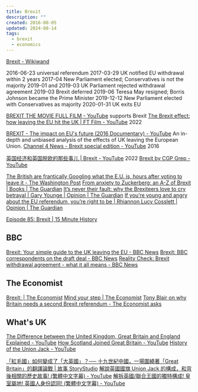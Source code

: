 ```yaml
---
title: Brexit
description: ""
created: 2016-08-05
updated: 2024-08-14
tags:
  - brexit
  - economics
---
```


[Brexit - Wikiwand](https://omni.wikiwand.com/en/Brexit)

2016-06-23 universal referendum
2017-03-29 UK notified EU withdrawal within 2 years
2017-04 New Parliament elected; Conservatives is not the majority
2019-01 and 2019-03 UK Parliament rejected withdrawal agreement
2019-03 Brexit deferred
2019-06 Teresa May resigned; Borris Johnson became the Prime Minister
2019-12-12 New Parliament elected with Conservatives as majority
2020-01-31 UK exits EU

[BREXIT THE MOVIE FULL FILM - YouTube](https://www.youtube.com/watch?v=UTMxfAkxfQ0) supports Brexit
[The Brexit effect: how leaving the EU hit the UK | FT Film - YouTube](https://www.youtube.com/watch?v=wO2lWmgEK1Y) 2022

[BREXIT - The impact on EU's future (2016 Documentary) - YouTube](https://www.youtube.com/watch?v=MZh3KRSN4l4) An in-depth and unbiased analysis of the effects of UK leaving the European Union.
[Channel 4 News - Brexit special edition - YouTube](https://www.youtube.com/watch?v=pAu8gbAttXE) 2016

[英国经济和英国脱欧的那些事儿 | Brexit - YouTube](https://www.youtube.com/watch?v=SdV-U1ttWYM) 2022
[Brexit by CGP Grep - YouTube](https://www.youtube.com/playlist?list=PLB_IY29eVwsUp_DJewHXOFse-fzUMJq9m)

[The British are frantically Googling what the E.U. is, hours after voting to leave it - The Washington Post](https://www.washingtonpost.com/news/the-switch/wp/2016/06/24/the-british-are-frantically-googling-what-the-eu-is-hours-after-voting-to-leave-it/)
[From anxiety to Zuckerberg: an A-Z of Brexit | Books | The Guardian](https://amp.theguardian.com/books/2018/jul/20/brexicon-an-a-z-lexicon-of-brexit)
[It’s never their fault: why the Brexiteers love to cry betrayal | Gary Younge | Opinion | The Guardian](https://amp.theguardian.com/commentisfree/2018/jul/20/brexiteers-betrayal-britain-america)
[If you’re young and angry about the EU referendum, you’re right to be | Rhiannon Lucy Cosslett | Opinion | The Guardian](https://www.theguardian.com/commentisfree/2016/jun/24/young-angry-eu-referendum)

[Episode 85: Brexit | 15 Minute History](https://15minutehistory.org/2016/08/24/episode-85-brexit/)

## BBC

[Brexit: Your simple guide to the UK leaving the EU - BBC News](https://www.bbc.com/news/uk-46318565)
[Brexit: BBC correspondents on the draft deal - BBC News](https://www.bbc.com/news/uk-politics-46208764)
[Reality Check: Brexit withdrawal agreement - what it all means - BBC News](https://www.bbc.com/news/uk-46237012)

## The Economist

[Brexit: | The Economist](http://www.economist.com/brexit)
[Mind your step | The Economist](http://www.economist.com/node/21708264)
[Tony Blair on why Britain needs a second Brexit referendum - The Economist asks](https://www.economist.com/open-future/2018/07/19/tony-blair-on-why-britain-needs-a-second-brexit-referendum)

## What's UK

[The Difference between the United Kingdom, Great Britain and England Explained - YouTube](https://www.youtube.com/watch?v=rNu8XDBSn10)
[How Scotland Joined Great Britain - YouTube](https://www.youtube.com/watch?v=p3HnMLq8m9U)
[History of the Union Jack - YouTube](https://www.youtube.com/watch?v=WVZQapdkwLo)

[「紅毛國」如何變成了「大英國」？── 十九世紀中國，一場圍繞著「Great Britain」的翻譯論戰 | 故事 StoryStudio](https://storystudio.tw/article/gushi/translate-to-great-britain/)
[解說英國國旗 Union Jack 的構成，和背後相關的歷史故事! (繁體中文字幕) - YouTube](https://www.youtube.com/watch?v=1fAGOIEIkPI)
[解拆英國/聯合王國的獨特構成! 皇室屬地! 英國人身份認同! (繁體中文字幕) - YouTube](https://www.youtube.com/watch?v=mnmLGHYy_aM)
